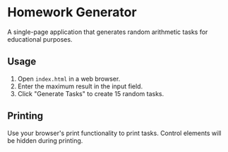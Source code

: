 # Homework Generator

A single-page application that generates random arithmetic tasks for educational purposes.

## Usage

1. Open `index.html` in a web browser.
2. Enter the maximum result in the input field.
3. Click "Generate Tasks" to create 15 random tasks.

## Printing

Use your browser's print functionality to print tasks. Control elements will be hidden during printing.